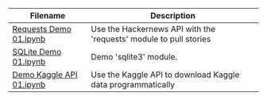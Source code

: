 | Filename                                                                                                           | Description                                                       |
| ------------------------------------------------------------------------------------------------------------------ | ----------------------------------------------------------------- |
| [Requests Demo 01.ipynb](https://github.com/jimcrews/my-py-notebooks/blob/master/Requests%20Demo%2001.ipynb)       | Use the Hackernews API with the 'requests' module to pull stories |
| [SQLite Demo 01.ipynb](https://github.com/jimcrews/my-py-notebooks/blob/master/SQLite%20Demo%2001.ipynb)           | Demo 'sqlite3' module.                                            |
| [Demo Kaggle API 01.ipynb](https://github.com/jimcrews/my-py-notebooks/blob/master/Demo%20Kaggle%20API%2001.ipynb) | Use the Kaggle API to download Kaggle data programmatically       |
